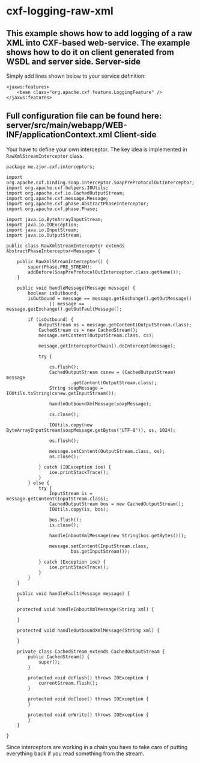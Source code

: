 cxf-logging-raw-xml
===================
This example shows how to add logging of a raw XML into CXF-based web-service. 
The example shows how to do it on client generated from WSDL and server side.
Server-side
-----------
Simply add lines shown below to your service definition:
```
<jaxws:features>
	<bean class="org.apache.cxf.feature.LoggingFeature" />
</jaxws:features>
```
Full configuration file can be found here: server/src/main/webapp/WEB-INF/applicationContext.xml
Client-side
-----------
Your have to define your own interceptor. The key idea is implemented in `RawXmlStreamInterceptor` class.
```
package me.zjor.cxf.interceptors;

import org.apache.cxf.binding.soap.interceptor.SoapPreProtocolOutInterceptor;
import org.apache.cxf.helpers.IOUtils;
import org.apache.cxf.io.CachedOutputStream;
import org.apache.cxf.message.Message;
import org.apache.cxf.phase.AbstractPhaseInterceptor;
import org.apache.cxf.phase.Phase;

import java.io.ByteArrayInputStream;
import java.io.IOException;
import java.io.InputStream;
import java.io.OutputStream;

public class RawXmlStreamInterceptor extends AbstractPhaseInterceptor<Message> {

	public RawXmlStreamInterceptor() {
		super(Phase.PRE_STREAM);
		addBefore(SoapPreProtocolOutInterceptor.class.getName());
	}

	public void handleMessage(Message message) {
		boolean isOutbound;
		isOutbound = message == message.getExchange().getOutMessage()
				|| message == message.getExchange().getOutFaultMessage();

		if (isOutbound) {
			OutputStream os = message.getContent(OutputStream.class);
			CachedStream cs = new CachedStream();
			message.setContent(OutputStream.class, cs);

			message.getInterceptorChain().doIntercept(message);

			try {

				cs.flush();
				CachedOutputStream csnew = (CachedOutputStream) message
						.getContent(OutputStream.class);
				String soapMessage = IOUtils.toString(csnew.getInputStream());

				handleOutboundXmlMessage(soapMessage);

				cs.close();

				IOUtils.copy(new ByteArrayInputStream(soapMessage.getBytes("UTF-8")), os, 1024);

				os.flush();

				message.setContent(OutputStream.class, os);
				os.close();

			} catch (IOException ioe) {
				ioe.printStackTrace();
			}
		} else {
			try {
				InputStream is = message.getContent(InputStream.class);
				CachedOutputStream bos = new CachedOutputStream();
				IOUtils.copy(is, bos);

				bos.flush();
				is.close();

				handleInboutXmlMessage(new String(bos.getBytes()));

				message.setContent(InputStream.class,
						bos.getInputStream());

			} catch (Exception ioe) {
				ioe.printStackTrace();
			}
		}
	}

	public void handleFault(Message message) {
	}

	protected void handleInboutXmlMessage(String xml) {

	}

	protected void handleOutboundXmlMessage(String xml) {

	}

	private class CachedStream extends CachedOutputStream {
		public CachedStream() {
			super();
		}

		protected void doFlush() throws IOException {
			currentStream.flush();
		}

		protected void doClose() throws IOException {
		}

		protected void onWrite() throws IOException {
		}
	}

}
```
Since interceptors are working in a chain you have to take care of putting everything back if you read something from the stream.



